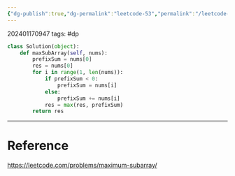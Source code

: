 ```yaml
---
{"dg-publish":true,"dg-permalink":"leetcode-53","permalink":"/leetcode-53/"}
---
```


202401170947
tags: #dp

```python
class Solution(object):
	def maxSubArray(self, nums):
		prefixSum = nums[0]
		res = nums[0]
		for i in range(1, len(nums)):
			if prefixSum < 0:
				prefixSum = nums[i]
			else:
				prefixSum += nums[i]
			res = max(res, prefixSum)
		return res
```

---
# Reference

https://leetcode.com/problems/maximum-subarray/